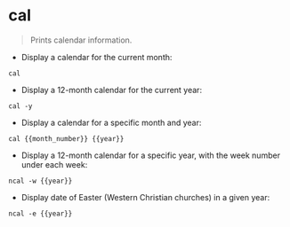 # cal

> Prints calendar information.

- Display a calendar for the current month:

`cal`

- Display a 12-month calendar for the current year:

`cal -y`

- Display a calendar for a specific month and year:

`cal {{month_number}} {{year}}`

- Display a 12-month calendar for a specific year, with the week number under each week:

`ncal -w {{year}}`

- Display date of Easter (Western Christian churches) in a given year:

`ncal -e {{year}}`
